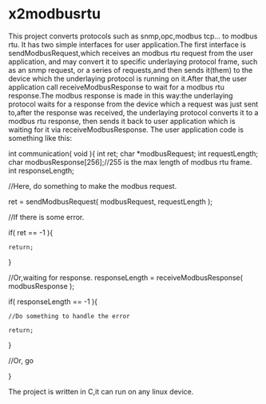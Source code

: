 # x2modbusrtu
This project converts protocols such as snmp,opc,modbus tcp... to modbus rtu.
It has two simple interfaces for user application.The first interface is sendModbusRequest,which receives an modbus rtu request from the user application, and may convert it to specific underlaying protocol frame, such as an snmp request, or a series of requests,and then sends it(them) to the device which the underlaying protocol is running on it.After that,the user application call receiveModbusResponse to wait for a modbus rtu response.The modbus response is made in this way:the underlaying protocol waits for a response from the device which a request was just sent to,after the response was received, the underlaying protocol converts it to a modbus rtu response, then sends it back to user application which is waiting for it via receiveModbusResponse.
The user application code is something like this:

int communication( void ){
  int ret;
  char *modbusRequest;
  int requestLength;
  char modbusResponse[256];//255 is the max length of modbus rtu frame.
  int responseLength;

  //Here, do something to make the modbus request.
  
  ret = sendModbusRequest( modbusRequest, requestLength );
  
  //If there is some error.
  
  if( ret == -1 ){
  
    return;
    
  }
  
  //Or,waiting for response.
  responseLength = receiveModbusResponse( modbusResponse );
  
  if( responseLength == -1 ){
  
    //Do something to handle the error
    
    return;
    
  }
  
  //Or, go
  
}

The project is written in C,it can run on any linux device.
